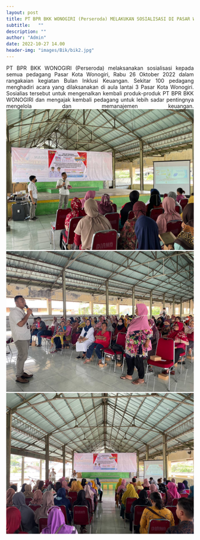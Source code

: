```yaml
---
layout: post
title: PT BPR BKK WONOGIRI (Perseroda) MELAKUKAN SOSIALISASI DI PASAR WONOGIRI 
subtitle:   ""
description: ""
author: "Admin"
date: 2022-10-27 14.00
header-img: "images/Bik/bik2.jpg"
---
```



<div style="text-align: justify;">
PT BPR BKK WONOGIRI (Perseroda) melaksanakan sosialisasi kepada semua pedagang Pasar Kota Wonogiri, Rabu 26 Oktober 2022 dalam rangakaian kegiatan Bulan Inklusi Keuangan. Sekitar 100 pedagang menghadiri acara yang dilaksanakan di aula lantai 3 Pasar Kota Wonogiri. Sosialias tersebut untuk mengenalkan kembali produk-produk PT BPR BKK WONOGIRI dan mengajak kembali pedagang untuk lebih sadar pentingnya mengelola dan memanajemen keuangan. 


<img src="/images/Bik/bik1.jpg" class="img-responsive img-centered" alt="">

<img src="/images/Bik/bik3.jpg" class="img-responsive img-centered" alt="">

<img src="/images/Bik/bik4.jpg" class="img-responsive img-centered" alt="">



